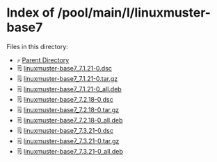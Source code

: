 
# Index of /pool/main/l/linuxmuster-base7
Files in this directory:
- ⤴ [Parent Directory](../)
- 🗒 [linuxmuster-base7_7.1.21-0.dsc](linuxmuster-base7_7.1.21-0.dsc)
- 🗒 [linuxmuster-base7_7.1.21-0.tar.gz](linuxmuster-base7_7.1.21-0.tar.gz)
- 🗒 [linuxmuster-base7_7.1.21-0_all.deb](linuxmuster-base7_7.1.21-0_all.deb)
- 🗒 [linuxmuster-base7_7.2.18-0.dsc](linuxmuster-base7_7.2.18-0.dsc)
- 🗒 [linuxmuster-base7_7.2.18-0.tar.gz](linuxmuster-base7_7.2.18-0.tar.gz)
- 🗒 [linuxmuster-base7_7.2.18-0_all.deb](linuxmuster-base7_7.2.18-0_all.deb)
- 🗒 [linuxmuster-base7_7.3.21-0.dsc](linuxmuster-base7_7.3.21-0.dsc)
- 🗒 [linuxmuster-base7_7.3.21-0.tar.gz](linuxmuster-base7_7.3.21-0.tar.gz)
- 🗒 [linuxmuster-base7_7.3.21-0_all.deb](linuxmuster-base7_7.3.21-0_all.deb)
